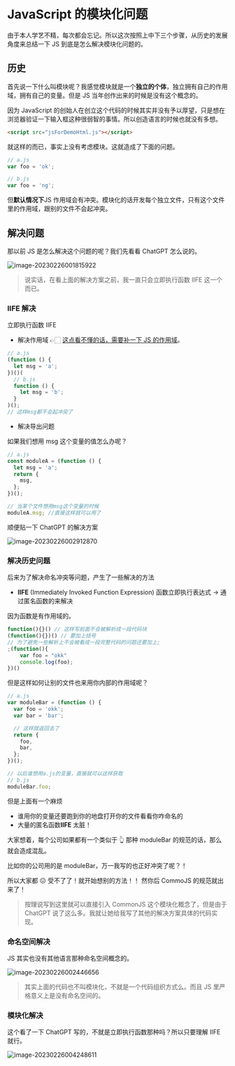 # JavaScript 的模块化问题

由于本人学艺不精，每次都会忘记。所以这次按照上中下三个步骤，从历史的发展角度来总结一下 JS 到底是怎么解决模块化问题的。

## 历史

首先说一下什么叫模块呢？我感觉模块就是一个**独立的个体**，独立拥有自己的作用域，拥有自己的变量。但是 JS 当年创作出来的时候是没有这个概念的。

因为 JavaScript 的创始人在创立这个代码的时候其实并没有予以厚望，只是想在浏览器验证一下输入框这种很弱智的事情。所以创造语言的时候也就没有多想。

```html
<script src="jsForDemoHtml.js"></script>
```

就这样的而已，事实上没有考虑模块。这就造成了下面的问题。

```js
// a.js
var foo = 'ok';

// b.js
var foo = 'ng';
```

但**默认情况下**JS 作用域会有冲突。模块化的话开发每个独立文件，只有这个文件里的作用域，跟别的文件不会起冲突。

## 解决问题

那以前 JS 是怎么解决这个问题的呢？我们先看看 ChatGPT 怎么说的。

![image-20230226001815922](https://raw.githubusercontent.com/chihokyo/image_host/develop/image-20230226001815922.png)

> 说实话，在看上面的解决方案之前，我一直只会立即执行函数 IIFE 这一个而已。

### IIFE 解决

立即执行函数 IIFE

- 解决作用域 👉🏻 <u>这点看不懂的话，需要补一下 JS 的作用域</u>。

```js
// a.js
(function () {
  let msg = 'a';
})()(
  // b.js
  function () {
    let msg = 'b';
  }
)();
// 这样msg都不会起冲突了
```

- 解决导出问题

如果我们想用 msg 这个变量的值怎么办呢？

```js
// a.js
const moduleA = (function () {
  let msg = 'a';
  return {
    msg,
  };
})();

// 当某个文件想用msg这个变量的时候
moduleA.msg; //直接这样就可以用了
```

顺便贴一下 ChatGPT 的解决方案

![image-20230226002912870](https://raw.githubusercontent.com/chihokyo/image_host/develop/image-20230226002912870.png)

### 解决历史问题

后来为了解决命名冲突等问题，产生了一些解决的方法

- **IIFE** (Immediately Invoked Function Expression) 函数立即执行表达式 → 通过匿名函数的来解决

因为函数是有作用域的。

```javascript
function(){}() // 这样写前面不会被解析成一段代码块
(function(){})() // 要加上括号
// 为了避免一些解析上不会被看成一段完整代码的问题还要加上;
;(function(){
    var foo = "okk"
    console.log(foo);
})()
```

但是这样如何让别的文件也来用你内部的作用域呢？

```javascript
// a.js
var moduleBar = (function () {
  var foo = 'okk';
  var bar = 'bar';

  // 这样就返回去了
  return {
    foo,
    bar,
  };
})();

// 以后谁想用a.js的变量，直接就可以这样获取
// b.js
moduleBar.foo;
```

但是上面有一个麻烦

- 谁用你的变量还要跑到你的地盘打开你的文件看看你咋命名的
- 大量的匿名函数**IIFE** 太脏！

大家想着，每个公司如果都有一个类似于 👆 那种 moduleBar 的规范的话，那么就会造成混乱。

比如你的公司用的是 moduleBar，万一我写的也正好冲突了呢？！

所以大家都 😖 受不了了！就开始想别的方法！！ 然你后 CommoJS 的规范就出来了！

> 按理说写到这里就可以直接引入 CommonJS 这个模块化概念了，但是由于 ChatGPT 说了这么多。我就让她给我写了其他的解决方案具体的代码实现。

### 命名空间解决

JS 其实也没有其他语言那种命名空间概念的。

![image-20230226002446656](https://raw.githubusercontent.com/chihokyo/image_host/develop/image-20230226002446656.png)

> 其实上面的代码也不叫模块化，不就是一个代码组织方式么。而且 JS 里严格意义上是没有命名空间的。

### 模块化解决

这个看了一下 ChatGPT 写的，不就是立即执行函数那种吗？所以只要理解 IIFE 就行。

![image-20230226004248611](https://raw.githubusercontent.com/chihokyo/image_host/develop/image-20230226004248611.png)
